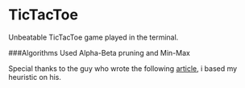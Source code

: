 # TicTacToe
Unbeatable TicTacToe game played in the terminal.  
  
###Algorithms Used
Alpha-Beta pruning and Min-Max

Special thanks to the guy who wrote the following [article](http://neverstopbuilding.com/minimax "minimax"), i based my heuristic on his.
